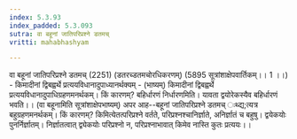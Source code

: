 ```yaml
---
index: 5.3.93
index_padded: 5.3.093
sutra: वा बहूनां जातिपरिप्रश्ने डतमच्
vritti: mahabhashyam

---
```

 वा बहूनां जातिपरिप्रश्ने डतमच् (2251) (डतरच्डतमचोरधिकरणम्) (5895 सूत्रांशाक्षेपवार्तिकम्।। 1 ।।) - किमादीनां द्विबह्वर्थे प्रत्ययविधानादुपाध्यानर्थक्यम् - (भाष्यम्) किमादीनां द्विबह्वर्थे प्रत्ययविधानादुपाधिग्रहणमनर्थकम्। किं कारणम्? बहिर्धारणं निर्धारणमिति। यावता द्वयोरेकस्यैव बहिर्धारणं भवति।। (वा बहूनामिति सूत्रांशाक्षेपभाष्यम्) अपर आह--बहूनां जातिपरिप्रश्ने डतमच् ःथ्द्य;त्यत्र बहुग्रहणमनर्थकम्। किं कारणम्? किमित्येतत्परिप्रश्ने वर्तते, परिप्रश्नश्चानिर्ज्ञाते, अनिर्ज्ञातं च बहुषु। द्वयेकयोः पुनर्निर्ज्ञातम्। निर्ज्ञातत्वात् द्व्येकयोः परिप्रश्नो न, परिप्रश्नाभावात् किमेव नास्ति कुतः प्रत्ययः।। 